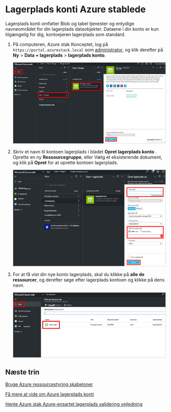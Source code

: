 <properties
    pageTitle="Lagerplads konti i Azure stak | Microsoft Azure"
    description="Lær, hvordan du opretter en Azure stak lagerplads konto."
    services="azure-stack"
    documentationCenter=""
    authors="ErikjeMS"
    manager="byronr"
    editor=""/>

<tags
    ms.service="azure-stack"
    ms.workload="na"
    ms.tgt_pltfrm="na"
    ms.devlang="na"
    ms.topic="get-started-article"
    ms.date="09/26/2016"
    ms.author="erikje"/>

# <a name="storage-accounts-in-azure-stack"></a>Lagerplads konti Azure stablede

Lagerplads konti omfatter Blob og tabel tjenester og entydige navneområdet for din lagerplads dataobjekter. Dataene i din konto er kun tilgængelig for dig, kontoejeren lagerplads som standard.

1.  På computeren, Azure stak Konceptet, log på `https://portal.azurestack.local` som [administrator](azure-stack-connect-azure-stack.md#log-in-as-a-service-administrator), og klik derefter på **Ny** > **Data + lagerplads** > **lagerplads konto**.

    ![](media/azure-stack-provision-storage-account/image01.png)

2.  Skriv et navn til kontoen lagerplads i bladet **Opret lagerplads konto** . Oprette en ny **Ressourcegruppe**, eller Vælg et eksisterende dokument, og klik på **Opret** for at oprette kontoen lagerplads.

    ![](media/azure-stack-provision-storage-account/image02.png)

3. For at få vist din nye konto lagerplads, skal du klikke på **alle de ressourcer**, og derefter søge efter lagerplads kontoen og klikke på dens navn.

    ![](media/azure-stack-provision-storage-account/image03.png)
    
## <a name="next-steps"></a>Næste trin

[Bruge Azure ressourcestyring skabeloner](azure-stack-arm-templates.md)

[Få mere at vide om Azure lagerplads konti](../storage/storage-create-storage-account.md)

[Hente Azure stak Azure-ensartet lagerplads validering vejledning](http://aka.ms/azurestacktp1doc)
